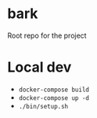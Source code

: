 # bark

Root repo for the project

# Local dev
- `docker-compose build`
- `docker-compose up -d`
- `./bin/setup.sh`